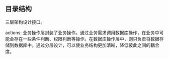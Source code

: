 ## 目录结构

三层架构设计接口。

actions: 业务操作层封装了业务操作。通过业务需求调用数据库操作，在业务中可能会存在一些条件判断、权限判断等操作。在数据库操作层中，则只负责将数据存储到数据库中。通过分层设计，可以使业务结构更加清晰，降低彼此之间的耦合度。